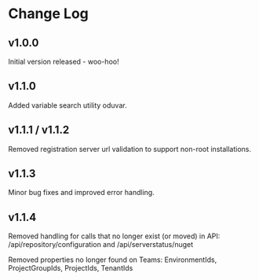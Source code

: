 # Change Log

## v1.0.0
Initial version released - woo-hoo!

## v1.1.0
Added variable search utility oduvar.

## v1.1.1 / v1.1.2
Removed registration server url validation to support non-root installations.

## v1.1.3
Minor bug fixes and improved error handling.

## v1.1.4
Removed handling for calls that no longer exist (or moved) in API: /api/repository/configuration and /api/serverstatus/nuget

Removed properties no longer found on Teams: EnvironmentIds, ProjectGroupIds, ProjectIds, TenantIds